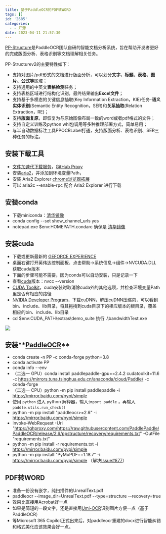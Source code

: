 ```yaml
---
title: 基于PaddleOCR的PDF转WORD
tags: []
id: '2685'
categories:
  - - 开源
date: 2023-04-11 21:57:30
---
```


[PP-Structure](https://github.com/PaddlePaddle/PaddleOCR)是PaddleOCR团队自研的智能文档分析系统，旨在帮助开发者更好的完成版面分析、表格识别等文档理解相关任务。

PP-Structurev2的主要特性如下：

*   支持对图片/pdf形式的文档进行版面分析，可以划分**文字、标题、表格、图片、公式等**区域；
*   支持通用的中英文**表格检测**任务；
*   支持表格区域进行结构化识别，最终结果输出**Excel文件**；
*   支持基于多模态的关键信息抽取(Key Information Extraction，KIE)任务-**语义实体识别**(Semantic Entity Recognition，SER)和**关系抽取**(Relation Extraction，RE)；
*   支持**版面复原**，即恢复为与原始图像布局一致的word或者pdf格式的文件；
*   支持自定义训练及python whl包调用等多种推理部署方式，简单易用；
*   与半自动数据标注工具PPOCRLabel打通，支持版面分析、表格识别、SER三种任务的标注。

## 安装下载工具

*   [文件加速代下载服务](https://occdn.limour.top/2561.html)，[GitHub Proxy](https://ghproxy.com/)
*   安装[aria2](https://github.com/aria2/aria2/releases)，并添加到环境变量Path，
*   安装 Aria2 Explorer [chrome浏览器拓展](https://chrome.google.com/webstore/detail/aria2-explorer/mpkodccbngfoacfalldjimigbofkhgjn)
*   可以 aria2c --enable-rpc 配合 Aria2 Explorer 进行下载

## 安装conda

*   下载miniconda：[清华镜像](https://mirrors.tuna.tsinghua.edu.cn/anaconda/miniconda/)
*   conda config --set show\_channel\_urls yes
*   notepad.exe $env:HOMEPATH.condarc 确保是 [清华镜像](https://mirrors.tuna.tsinghua.edu.cn/help/anaconda/)

## 安装cuda

*   下载或更新最新的 [GEFORCE EXPERIENCE](https://www.nvidia.cn/geforce/geforce-experience/download/)
*   桌面右键打开英伟达控制面板，点击帮助->系统信息->组件->NVCUDA.DLL 获取cuda版本
*   下面的步骤可能不需要，因为conda可以自动安装，只是记录一下
*   查看[cuda](https://zhuanlan.zhihu.com/p/94220564?utm_source=wechat_session&ivk_sa=1024320u)版本：nvcc --version
*   [CUDA Toolkit](https://developer.nvidia.com/cuda-downloads?target_os=Windows&target_arch=x86_64&target_version=11&target_type=exe_local)，cuda安装时取消除cuda外的其他选项，并检查环境变量Path里是否有相应的路径
*   [NVIDIA Developer Program](https://developer.nvidia.com/rdp/cudnn-download)，下载cuDNN，解压cuDNN压缩包，可以看到bin、include、lib目录，将其拖拽到cuda目录下的相应版本的根目录，覆盖相应的bin、include、lib目录
*   cd $env:CUDA\_PATH\\extras\\demo\_suite 执行 .\\bandwidthTest.exe

![](https://img-cdn.limour.top/blog_wp/2021/12/image-1.png)

## 安装**[PaddleOCR](https://github.com/PaddlePaddle/PaddleOCR)**

*   conda create -n PP -c conda-forge python=3.8
*   conda activate PP
*   conda info --env
*   （二选一 GPU）conda install paddlepaddle-gpu==2.4.2 cudatoolkit=11.6 -c https://mirrors.tuna.tsinghua.edu.cn/anaconda/cloud/Paddle/ -c conda-forge
*   （二选一 CPU）python -m pip install paddlepaddle -i https://mirror.baidu.com/pypi/simple
*   使用 `python` 进入 python 解释器，输入`import paddle` ，再输入`paddle.utils.run_check()`
*   python -m pip install "paddleocr>=2.6" -i https://mirror.baidu.com/pypi/simple
*   Invoke-WebRequest -Uri "https://ghproxy.com/https://raw.githubusercontent.com/PaddlePaddle/PaddleOCR/release/2.6/ppstructure/recovery/requirements.txt" -OutFile "requirements.txt"
*   python -m pip install -r requirements.txt -i https://mirror.baidu.com/pypi/simple
*   python -m pip install "PyMuPDF==1.18.7" -i https://mirror.baidu.com/pypi/simple （解决[Issue#877](https://github.com/pymupdf/PyMuPDF/issues/877)）

## PDF转WORD

*   准备一份没有嵌字，纯扫描件的UnrealText.pdf
*   paddleocr --image\_dir=UnrealText.pdf --type=structure --recovery=true
*   效果比直接用Acrobat好一点
*   如果是简短的一段文字，还是直接用[Umi-OCR](https://github.com/hiroi-sora/Umi-OCR/releases)识别图片方便一点（基于PaddleOCR）
*   等Microsoft 365 Copilot正式出来后，对paddleocr重建的docx进行智能纠错和格式美化应该效果会好一点。